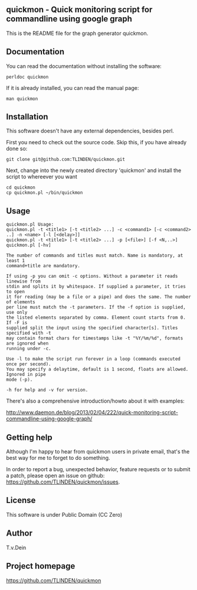 ## quickmon - Quick monitoring script for commandline using google graph

This is the README file for the graph generator quickmon.

## Documentation

You can read the documentation without installing the
software:

    perldoc quickmon

If it is already installed, you can read the manual page:

    man quickmon

## Installation

This software doesn't have any external dependencies, besides
perl.

First you need to check out the source code. Skip this, if
you have already done so:

    git clone git@github.com:TLINDEN/quickmon.git

Next, change into the newly created directory 'quickmon' and
install the script to whereever you want

    cd quickmon
    cp quickmon.pl ~/bin/quickmon

## Usage
    
    quickmon.pl Usage:
    quickmon.pl -t <title1> [-t <title2> ...] -c <command1> [-c <command2> ..] -n <name> [-l [<delay>]]
    quickmon.pl -t <title1> [-t <title2> ...] -p [<file>] [-f <N,..>]
    quickmon.pl [-hv]
    
    The number of commands and titles must match. Name is mandatory, at least 1
    command+title are mandatory.
    
    If using -p you can omit -c options. Without a parameter it reads linewise from
    stdin and splits it by whitespace. If supplied a parameter, it tries to open
    it for reading (may be a file or a pipe) and does the same. The number of elements
    per line must match the -t parameters. If the -f option is supplied, use only
    the listed elements separated by comma. Element count starts from 0. If -F is
    supplied split the input using the specified character[s]. Titles specified with -t
    may contain format chars for timestamps like -t "%Y/%m/%d", formats are ignored when
    running under -c.
    
    Use -l to make the script run forever in a loop (commands executed once per second).
    You may specify a delaytime, default is 1 second, floats are allowed. Ignored in pipe
    mode (-p).
    
    -h for help and -v for version.

There's also a comprehensive introduction/howto about it
with examples:

http://www.daemon.de/blog/2013/02/04/222/quick-monitoring-script-commandline-using-google-graph/

## Getting help

Although I'm happy to hear from quickmon users in private email,
that's the best way for me to forget to do something.

In order to report a bug, unexpected behavior, feature requests
or to submit a patch, please open an issue on github:
https://github.com/TLINDEN/quickmon/issues.

## License

This software is under Public Domain (CC Zero)

## Author

T.v.Dein <tom AT vondein DOT org>

## Project homepage

https://github.com/TLINDEN/quickmon
